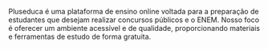 Pluseduca é uma plataforma de ensino online voltada para a preparação de estudantes que desejam realizar concursos públicos e o ENEM. Nosso foco é oferecer um ambiente acessível e de qualidade, proporcionando materiais e ferramentas de estudo de forma gratuita.
